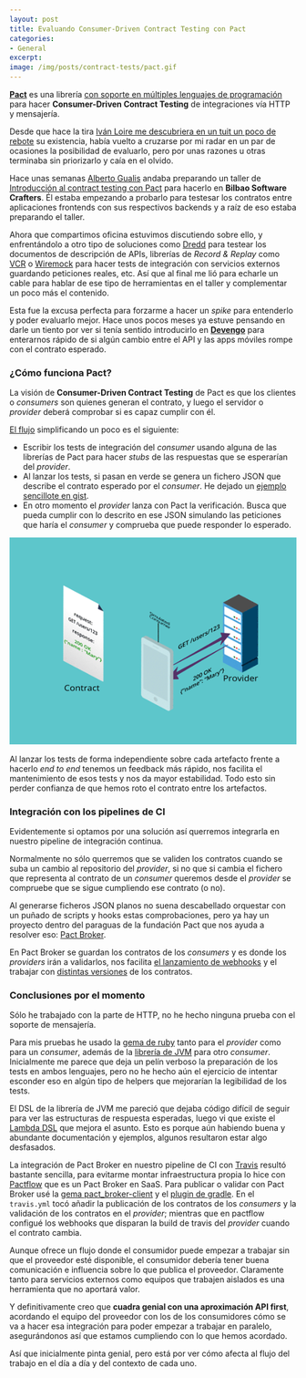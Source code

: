 ```yaml
---
layout: post
title: Evaluando Consumer-Driven Contract Testing con Pact
categories:
- General
excerpt:
image: /img/posts/contract-tests/pact.gif
---
```



**[Pact](https://docs.pact.io/)** es una librería [con soporte en múltiples lenguajes de programación](https://docs.pact.io/implementation_guides#supported-languages) para hacer **Consumer-Driven Contract Testing** de integraciones vía HTTP y mensajería.

Desde que hace la tira [Iván Loire me descubriera en un tuit un poco de rebote](https://twitter.com/ivanloire/status/621764484982554624) su existencia, había vuelto a cruzarse por mi radar en un par de ocasiones la posibilidad de evaluarlo, pero por unas razones u otras terminaba sin priorizarlo y caía en el olvido.

Hace unas semanas [Alberto Gualis](https://medium.com/@gualison) andaba preparando un taller de [Introducción al contract testing con Pact](https://www.meetup.com/Software-Crafters-Bilbao/events/268015035/) para hacerlo en **Bilbao Software Crafters**. Él estaba empezando a probarlo para testesar los contratos entre aplicaciones frontends con sus respectivos backends y a raíz de eso estaba preparando el taller.

Ahora que compartimos oficina estuvimos discutiendo sobre ello, y enfrentándolo a otro tipo de soluciones como [Dredd](https://dredd.org/en/latest/) para testear los documentos de descripción de APIs, librerías de *Record & Replay* como [VCR](https://github.com/vcr/vcr) o [Wiremock](http://wiremock.org/) para hacer tests de integración con servicios externos guardando peticiones reales, etc. Así que al final me lió para echarle un cable para hablar de ese tipo de herramientas en el taller y complementar un poco más el contenido.

Esta fue la excusa perfecta para forzarme a hacer un *spike* para entenderlo y poder evaluarlo mejor. Hace unos pocos meses ya estuve pensando en darle un tiento por ver si tenía sentido introducirlo en [**Devengo**](https://www.devengo.com/) para enterarnos rápido de si algún cambio entre el API y las apps móviles rompe con el contrato esperado.

### ¿Cómo funciona Pact?

La visión de **Consumer-Driven Contract Testing** de Pact es que los clientes o *consumers* son quienes generan el contrato, y luego el servidor o *provider* deberá comprobar si es capaz cumplir con él.

[El flujo](https://pactflow.io/how-pact-works/) simplificando un poco es el siguiente:
- Escribir los tests de integración del *consumer* usando alguna de las librerías de Pact para hacer *stubs* de las respuestas que se esperarían del *provider*.
- Al lanzar los tests, si pasan en verde se genera un fichero JSON que describe el contrato esperado por el *consumer*. He dejado un [ejemplo sencillote en gist](https://gist.github.com/danilat/15528de7df3a5c4ad261eb60b595a421).
- En otro momento el *provider* lanza con Pact la verificación. Busca que pueda cumplir con lo descrito en ese JSON simulando las peticiones que haría el *consumer* y comprueba que puede responder lo esperado.

[![Gif explicando el flujo de trabajo de Pact](/img/posts/contract-tests/pact.gif  "Cómo funciona PACT")](https://pactflow.io/how-pact-works/)

Al lanzar los tests de forma independiente sobre cada artefacto frente a hacerlo *end to end* tenemos un feedback más rápido, nos facilita el mantenimiento de esos tests y nos da mayor estabilidad. Todo esto sin perder confianza de que hemos roto el contrato entre los artefactos.

### Integración con los pipelines de CI

Evidentemente si optamos por una solución así querremos integrarla en nuestro pipeline de integración continua.

Normalmente no sólo querremos que se validen los contratos cuando se suba un cambio al repositorio del *provider*, si no que si cambia el fichero que representa al contrato de un *consumer* queremos desde el *provider* se compruebe que se sigue cumpliendo ese contrato (o no).

Al generarse ficheros JSON planos no suena descabellado orquestar con un puñado de scripts y hooks estas comprobaciones, pero ya hay un proyecto dentro del paraguas de la fundación Pact que nos ayuda a resolver eso: [Pact Broker](https://github.com/pact-foundation/pact_broker).

En Pact Broker se guardan los contratos de los *consumers* y es donde los *providers* irán a validarlos, nos facilita [el lanzamiento de webhooks](https://github.com/pact-foundation/pact_broker/wiki/Webhooks) y el trabajar con [distintas versiones](https://docs.pact.io/getting_started/versioning_in_the_pact_broker) de los contratos.

### Conclusiones por el momento

Sólo he trabajado con la parte de HTTP, no he hecho ninguna prueba con el soporte de mensajería.

Para mis pruebas he usado la [gema de ruby](https://github.com/pact-foundation/pact-ruby) tanto para el *provider* como para un *consumer*, además de la [librería de JVM](https://github.com/DiUS/pact-jvm) para otro *consumer*. Inicialmente me parece que deja un pelín verboso la preparación de los tests en ambos lenguajes, pero no he hecho aún el ejercicio de intentar esconder eso en algún tipo de helpers que mejorarían la legibilidad de los tests.

El DSL de la librería de JVM me pareció que dejaba código difícil de seguir para ver las estructuras de respuesta esperadas, luego vi que existe el [Lambda DSL](https://github.com/DiUS/pact-jvm/tree/master/consumer/pact-jvm-consumer-java8) que mejora el asunto. Esto es porque aún habiendo buena y abundante documentación y ejemplos, algunos resultaron estar algo desfasados.

La integración de Pact Broker en nuestro pipeline de CI con [Travis](https://travis-ci.com/) resultó bastante sencilla, para evitarme montar infraestructura propia lo hice con [Pactflow](https://pactflow.io/) que es un Pact Broker en SaaS. Para publicar o validar con Pact Broker usé la [gema pact_broker-client](https://github.com/pact-foundation/pact_broker-client) y el [plugin de gradle](https://github.com/DiUS/pact-jvm/tree/master/provider/pact-jvm-provider-gradle#publishing-pact-files-to-a-pact-broker). En el `travis.yml` tocó añadir la publicación de los contratos de los *consumers* y la validación de los contratos en el *provider*; mientras que en pactflow configué los webhooks que disparan la build de travis del *provider* cuando el contrato cambia.

Aunque ofrece un flujo donde el consumidor puede empezar a trabajar sin que el proveedor esté disponible, el consumidor debería tener buena comunicación e influencia sobre lo que publica el proveedor. Claramente tanto para servicios externos como equipos que trabajen aislados es una herramienta que no aportará valor.

Y definitivamente creo que **cuadra genial con una aproximación API first**, acordando el equipo del proveedor con los de los consumidores cómo se va a hacer esa integración para poder empezar a trabajar en paralelo, asegurándonos así que estamos cumpliendo con lo que hemos acordado.

Así que inicialmente pinta genial, pero está por ver cómo afecta al flujo del trabajo en el día a día y del contexto de cada uno.

